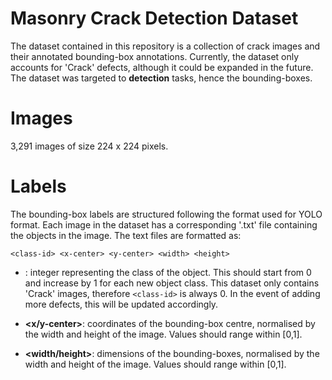 # Masonry Crack Detection Dataset

The dataset contained in this repository is a collection of crack images and their annotated bounding-box annotations. Currently, the dataset only accounts for 'Crack' defects, although it could be expanded in the future. The dataset was targeted to **detection** tasks, hence the bounding-boxes.

# Images

3,291 images of size 224 x 224 pixels.

# Labels

The bounding-box labels are structured following the format used for YOLO format. Each image in the dataset has a corresponding '.txt' file containing the objects in the image. The text files are formatted as:

``<class-id> <x-center> <y-center> <width> <height>``

- <class-id>: integer representing the class of the object. This should start from 0 and increase by 1 for each new object class. This dataset only contains 'Crack' images, therefore `<class-id>` is always 0. In the event of adding more defects, this will be updated accordingly.

- **<x/y-center>**: coordinates of the bounding-box centre, normalised by the width and height of the image. Values should range within [0,1].

- **<width/height>**: dimensions of the bounding-boxes, normalised by the width and height of the image. Values should range within [0,1].
